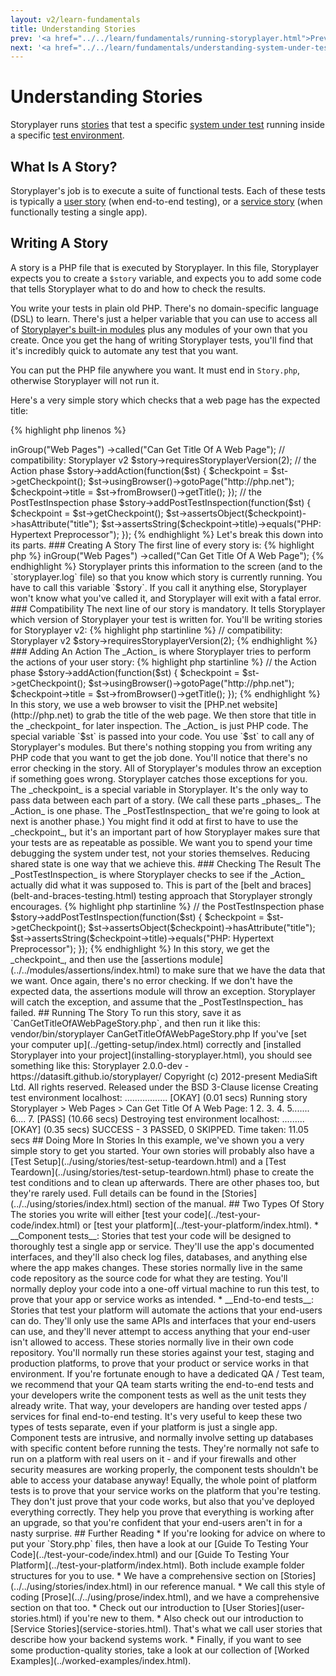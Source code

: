 ```yaml
---
layout: v2/learn-fundamentals
title: Understanding Stories
prev: '<a href="../../learn/fundamentals/running-storyplayer.html">Prev: Running Storyplayer</a>'
next: '<a href="../../learn/fundamentals/understanding-system-under-test.html">Next: Understanding The System Under Test</a>'
---
```


# Understanding Stories

Storyplayer runs [stories](understanding-stories.html) that test a specific [system under test](understanding-system-under-test.html) running inside a specific [test environment](understanding-test-environments.html).

## What Is A Story?

Storyplayer's job is to execute a suite of functional tests.  Each of these tests is typically a [user story](user-stories.html) (when end-to-end testing), or a [service story](service-stories.html) (when functionally testing a single app).

## Writing A Story

A story is a PHP file that is executed by Storyplayer.  In this file, Storyplayer expects you to create a `$story` variable, and expects you to add some code that tells Storyplayer what to do and how to check the results.

You write your tests in plain old PHP. There's no domain-specific language (DSL) to learn. There's just a helper variable that you can use to access all of [Storyplayer's built-in modules](../../modules/index.html) plus any modules of your own that you create. Once you get the hang of writing Storyplayer tests, you'll find that it's incredibly quick to automate any test that you want.

You can put the PHP file anywhere you want.  It must end in `Story.php`, otherwise Storyplayer will not run it.

Here's a very simple story which checks that a web page has the expected title:

{% highlight php linenos %}
<?php

// create a new story
$story = newStoryFor("Storyplayer")
      ->inGroup("Web Pages")
      ->called("Can Get Title Of A Web Page");

// compatibility: Storyplayer v2
$story->requiresStoryplayerVersion(2);

// the Action phase
$story->addAction(function($st) {
    $checkpoint = $st->getCheckpoint();

    $st->usingBrowser()->gotoPage("http://php.net");
    $checkpoint->title = $st->fromBrowser()->getTitle();
});

// the PostTestInspection phase
$story->addPostTestInspection(function($st) {
    $checkpoint = $st->getCheckpoint();

    $st->assertsObject($checkpoint)->hasAttribute("title");
    $st->assertsString($checkpoint->title)->equals("PHP: Hypertext Preprocessor");
});
{% endhighlight %}

Let's break this down into its parts.

### Creating A Story

The first line of every story is:

{% highlight php %}
<?php
{% endhighlight %}

This is a marker to tell PHP that the file contains PHP code.  If you forget to add this, PHP will print your file on the screen, and then Storyplayer will exit with a fatal error.

The first part of the story creates a PHP variable called `$story`:

{% highlight php startinline %}
// create a new story
$story = newStoryFor("Storyplayer")
      ->inGroup("Web Pages")
      ->called("Can Get Title Of A Web Page");
{% endhighlight %}

Storyplayer prints this information to the screen (and to the `storyplayer.log` file) so that you know which story is currently running.

You have to call this variable `$story`. If you call it anything else, Storyplayer won't know what you've called it, and Storyplayer will exit with a fatal error.

### Compatibility

The next line of our story is mandatory. It tells Storyplayer which version of Storyplayer your test is written for.  You'll be writing stories for Storyplayer v2:

{% highlight php startinline %}
// compatibility: Storyplayer v2
$story->requiresStoryplayerVersion(2);
{% endhighlight %}

### Adding An Action

The _Action_ is where Storyplayer tries to perform the actions of your user story:

{% highlight php startinline %}
// the Action phase
$story->addAction(function($st) {
    $checkpoint = $st->getCheckpoint();

    $st->usingBrowser()->gotoPage("http://php.net");
    $checkpoint->title = $st->fromBrowser()->getTitle();
});
{% endhighlight %}

In this story, we use a web browser to visit the [PHP.net website](http://php.net) to grab the title of the web page. We then store that title in the _checkpoint_ for later inspection.

The _Action_ is just PHP code. The special variable `$st` is passed into your code. You use `$st` to call any of Storyplayer's modules. But there's nothing stopping you from writing any PHP code that you want to get the job done.

You'll notice that there's no error checking in the story. All of Storyplayer's modules throw an exception if something goes wrong. Storyplayer catches those exceptions for you.

The _checkpoint_ is a special variable in Storyplayer. It's the only way to pass data between each part of a story. (We call these parts _phases_. The _Action_ is one phase. The _PostTestInspection_ that we're going to look at next is another phase.)

You might find it odd at first to have to use the _checkpoint_, but it's an important part of how Storyplayer makes sure that your tests are as repeatable as possible.  We want you to spend your time debugging the system under test, not your stories themselves. Reducing shared state is one way that we achieve this.

### Checking The Result

The _PostTestInspection_ is where Storyplayer checks to see if the _Action_ actually did what it was supposed to. This is part of the [belt and braces](belt-and-braces-testing.html) testing approach that Storyplayer strongly encourages.

{% highlight php startinline %}
// the PostTestInspection phase
$story->addPostTestInspection(function($st) {
    $checkpoint = $st->getCheckpoint();

    $st->assertsObject($checkpoint)->hasAttribute("title");
    $st->assertsString($checkpoint->title)->equals("PHP: Hypertext Preprocessor");
});
{% endhighlight %}

In this story, we get the _checkpoint_, and then use the [assertions module](../../modules/assertions/index.html) to make sure that we have the data that we want.

Once again, there's no error checking. If we don't have the expected data, the assertions module will throw an exception. Storyplayer will catch the exception, and assume that the _PostTestInspection_ has failed.

## Running The Story

To run this story, save it as `CanGetTitleOfAWebPageStory.php`, and then run it like this:

    vendor/bin/storyplayer CanGetTitleOfAWebPageStory.php

If you've [set your computer up](../getting-setup/index.html) correctly and [installed Storyplayer into your project](installing-storyplayer.html), you should see something like this:

    Storyplayer 2.0.0-dev - https://datasift.github.io/storyplayer/
    Copyright (c) 2012-present MediaSift Ltd. All rights reserved.
    Released under the BSD 3-Clause license

    Creating test environment localhost: ................. [OKAY] (0.01 secs)
    Running story Storyplayer > Web Pages > Can Get Title Of A Web Page: 1 2. 3. 4. 5....... 6.... 7.  [PASS] (10.66 secs)
    Destroying test environment localhost: ......... [OKAY] (0.35 secs)

    SUCCESS - 3 PASSED, 0 SKIPPED. Time taken: 11.05 secs

## Doing More In Stories

In this example, we've shown you a very simple story to get you started. Your own stories will probably also have a [Test Setup](../using/stories/test-setup-teardown.html) and a [Test Teardown](../using/stories/test-setup-teardown.html) phase to create the test conditions and to clean up afterwards.

There are other phases too, but they're rarely used. Full details can be found in the [Stories](../../using/stories/index.html) section of the manual.

## Two Types Of Story

The stories you write will either [test your code](../test-your-code/index.html) or [test your platform](../test-your-platform/index.html).

* __Component tests__: Stories that test your code will be designed to thoroughly test a single app or service. They'll use the app's documented interfaces, and they'll also check log files, databases, and anything else where the app makes changes. These stories normally live in the same code repository as the source code for what they are testing. You'll normally deploy your code into a one-off virtual machine to run this test, to prove that your app or service works as intended.
* __End-to-end tests__: Stories that test your platform will automate the actions that your end-users can do. They'll only use the same APIs and interfaces that your end-users can use, and they'll never attempt to access anything that your end-user isn't allowed to access. These stories normally live in their own code repository. You'll normally run these stories against your test, staging and production platforms, to prove that your product or service works in that environment.

If you're fortunate enough to have a dedicated QA / Test team, we recommend that your QA team starts writing the end-to-end tests and your developers write the component tests as well as the unit tests they already write. That way, your developers are handing over tested apps / services for final end-to-end testing.

It's very useful to keep these two types of tests separate, even if your platform is just a single app. Component tests are intrusive, and normally involve setting up databases with specific content before running the tests. They're normally not safe to run on a platform with real users on it - and if your firewalls and other security measures are working properly, the component tests shouldn't be able to access your database anyway!

Equally, the whole point of platform tests is to prove that your service works on the platform that you're testing. They don't just prove that your code works, but also that you've deployed everything correctly. They help you prove that everything is working after an upgrade, so that you're confident that your end-users aren't in for a nasty surprise.

## Further Reading

* If you're looking for advice on where to put your `Story.php` files, then have a look at our [Guide To Testing Your Code](../test-your-code/index.html) and our [Guide To Testing Your Platform](../test-your-platform/index.html). Both include example folder structures for you to use.
* We have a comprehensive section on [Stories](../../using/stories/index.html) in our reference manual.
* We call this style of coding [Prose](../../using/prose/index.html), and we have a comprehensive section on that too.
* Check out our introduction to [User Stories](user-stories.html) if you're new to them.
* Also check out our introduction to [Service Stories](service-stories.html). That's what we call user stories that describe how your backend systems work.
* Finally, if you want to see some production-quality stories, take a look at our collection of [Worked Examples](../worked-examples/index.html).